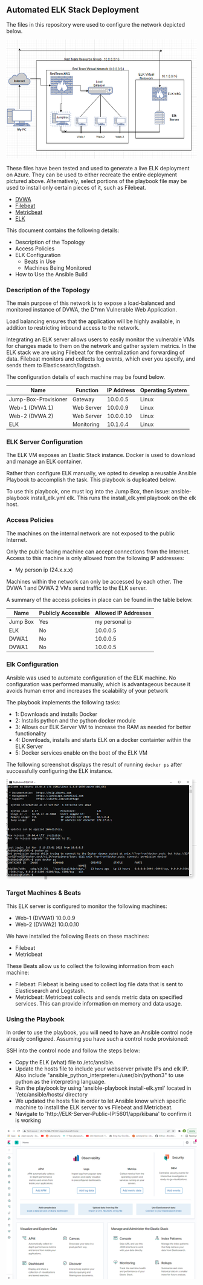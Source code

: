 ## Automated ELK Stack Deployment

The files in this repository were used to configure the network depicted below.

![Alt text](/Screenshots/ELK%20network%20diagram.PNG?raw=true)


These files have been tested and used to generate a live ELK deployment on Azure. They can be used to either recreate the entire deployment pictured above. Alternatively, select portions of the playbook file may be used to install only certain pieces of it, such as Filebeat.

  - [DVWA](https://github.com/datmellowjello/ELK_Project/blob/main/Playbooks/DVWA)
  - [Filebeat](https://github.com/datmellowjello/ELK_Project/blob/main/Playbooks/filebeat-playbook)
  - [Metricbeat](https://github.com/datmellowjello/ELK_Project/blob/main/Playbooks/metricbeat-playbook)
  - [ELK](https://github.com/datmellowjello/ELK_Project/blob/main/Playbooks/elk-install)

This document contains the following details:
- Description of the Topology
- Access Policies
- ELK Configuration
  - Beats in Use
  - Machines Being Monitored
- How to Use the Ansible Build


### Description of the Topology

The main purpose of this network is to expose a load-balanced and monitored instance of DVWA, the D*mn Vulnerable Web Application.

Load balancing ensures that the application will be highly available, in addition to restricting inbound access to the network.

Integrating an ELK server allows users to easily monitor the vulnerable VMs for changes made to them on the network and gather system metrics.  In the ELK stack we are using Filebeat for the centralization and forwarding of data.  Filebeat monitors and collects log events, which ever you specify, and sends them to Elasticsearch/logstash.

The configuration details of each machine may be found below.

| Name                       | Function       | IP Address | Operating System |
|----------------------------|----------------|------------|------------------|
| Jump-Box-Provisioner       | Gateway        | 10.0.0.5   | Linux            |
| Web-1 (DVWA 1)             | Web Server     | 10.0.0.9   | Linux            |
| Web-2 (DVWA 2)             | Web Server     | 10.0.0.10  | Linux            |
| ELK                        | Monitoring     | 10.1.0.4   | Linux            |

### ELK Server Configuration

The ELK VM exposes an Elastic Stack instance. Docker is used to download and manage an ELK container.

Rather than configure ELK manually, we opted to develop a reusable Ansible Playbook to accomplish the task. This playbook is duplicated below.

To use this playbook, one must log into the Jump Box, then issue: ansible-playbook install_elk.yml elk. This runs the install_elk.yml playbook on the elk host.


### Access Policies

The machines on the internal network are not exposed to the public Internet. 

Only the public facing machine can accept connections from the Internet. Access to this machine is only allowed from the following IP addresses:
- My person ip (24.x.x.x)

Machines within the network can only be accessed by each other. The DVWA 1 and DVWA 2 VMs send traffic to the ELK server.

A summary of the access policies in place can be found in the table below.

| Name     | Publicly Accessible | Allowed IP Addresses |
|----------|---------------------|----------------------|
| Jump Box | Yes                 |  my personal ip      |
|  ELK     |    No               |    10.0.0.5          |
|  DVWA1   |    No               |    10.0.0.5          |
|  DVWA1   |    No               |    10.0.0.5          |

### Elk Configuration

Ansible was used to automate configuration of the ELK machine. No configuration was performed manually, which is advantageous because it avoids human error and increases the scalability of your petwork

The playbook implements the following tasks:
- 1: Downloads and installs Docker
- 2: Installs python and the python docker module
- 3: Allows our ELK Server VM to increase the RAM as needed for better functionality
- 4: Downloads, installs and starts ELK on a docker containter within the ELK Server
- 5: Docker services enable on the boot of the ELK VM

The following screenshot displays the result of running `docker ps` after successfully configuring the ELK instance.

![Alt text](/Screenshots/elkvmdockerps.PNG?raw=true)

### Target Machines & Beats
This ELK server is configured to monitor the following machines:
- Web-1 (DVWA1) 10.0.0.9
- Web-2 (DVWA2) 10.0.0.10

We have installed the following Beats on these machines:
- Filebeat
- Metricbeat

These Beats allow us to collect the following information from each machine:

- Filebeat: Filebeat is being used to collect log file data that is sent to Elasticsearch and Logstash.  
- Metricbeat: Metricbeat collects and sends metric data on specified services.  This can provide information on memory and data usage.  


### Using the Playbook
In order to use the playbook, you will need to have an Ansible control node already configured. Assuming you have such a control node provisioned: 

SSH into the control node and follow the steps below:
- Copy the ELK (what) file to /etc/ansible.
- Update the hosts file to include your webserver private IPs and elk IP.  Also include "ansible_python_interpreter=/user/bin/python3" to use python as the interpreting language.
- Run the playbook by using 'ansible-playbook install-elk.yml' located in '/etc/ansible/hosts/ directory
- We updated the hosts file in order to let Ansible know which specific machine to install the ELK server to vs Filebeat and Metricbeat.
- Navigate to 'http://ELK-Server-Public-IP:5601/app/kibana' to confirm it is working

![Alt text](/Screenshots/elkkibanaweb.PNG?raw=true)